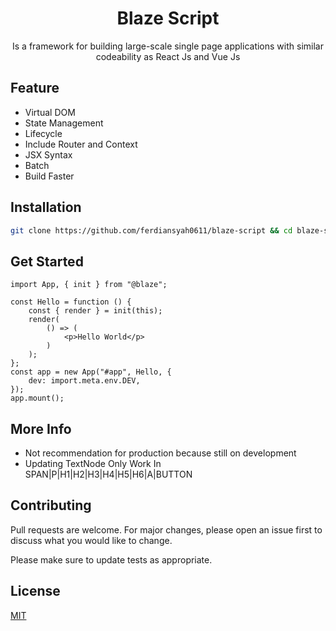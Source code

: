 <div align="center">

# Blaze Script

Is a framework for building large-scale single page applications with similar codeability as React Js and Vue Js

</div>

## Feature

-   Virtual DOM
-   State Management
-   Lifecycle
-   Include Router and Context
-   JSX Syntax
-   Batch
-   Build Faster

## Installation

```bash
git clone https://github.com/ferdiansyah0611/blaze-script && cd blaze-script && npm i
```

## Get Started

```tsx
import App, { init } from "@blaze";

const Hello = function () {
    const { render } = init(this);
    render(
        () => (
            <p>Hello World</p>
        )
    );
};
const app = new App("#app", Hello, {
    dev: import.meta.env.DEV,
});
app.mount();
```

## More Info

-   Not recommendation for production because still on development
-   Updating TextNode Only Work In SPAN|P|H1|H2|H3|H4|H5|H6|A|BUTTON

## Contributing

Pull requests are welcome. For major changes, please open an issue first to discuss what you would like to change.

Please make sure to update tests as appropriate.

## License

[MIT](https://choosealicense.com/licenses/mit/)